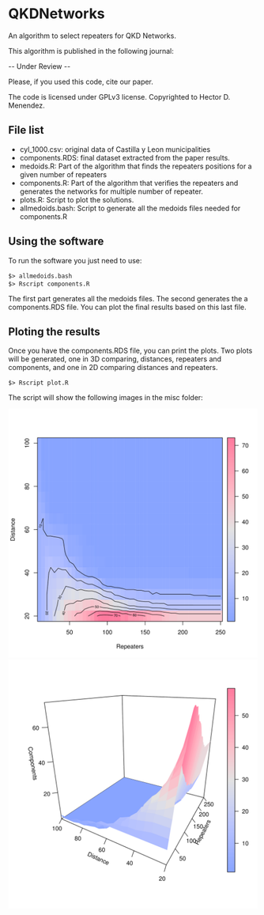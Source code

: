 # QKDNetworks
An algorithm to select repeaters for QKD Networks.

This algorithm is published in the following journal:

-- Under Review --

Please, if you used this code, cite our paper.

The code is licensed under GPLv3 license. Copyrighted to Hector D. Menendez.

## File list

* cyl_1000.csv: original data of Castilla y Leon municipalities
* components.RDS: final dataset extracted from the paper results.
* medoids.R: Part of the algorithm that finds the repeaters positions for a given number of repeaters
* components.R: Part of the algorithm that verifies the repeaters and generates the networks for multiple number of repeater.
* plots.R: Script to plot the solutions.
* allmedoids.bash: Script to generate all the medoids files needed for components.R

## Using the software

To run the software you just need to use:
```
$> allmedoids.bash
$> Rscript components.R
```

The first part generates all the medoids files. The second generates the a components.RDS file. You can plot the final results based on this last file.

## Ploting the results

Once you have the components.RDS file, you can print the plots. Two plots will be generated, one in 3D comparing, distances, repeaters and components, and one in 2D comparing distances and repeaters.

```
$> Rscript plot.R
```
The script will show the following images in the misc folder:

![alt tag](https://github.com/hdg7/QKDNetworks/raw/master/misc/contComponents.png)
![alt tag](https://github.com/hdg7/QKDNetworks/raw/master/misc/persComponents.png)
